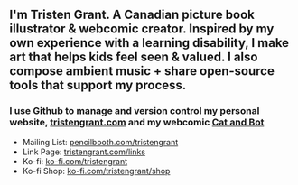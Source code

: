 ## I'm Tristen Grant. A Canadian picture book illustrator & webcomic creator. Inspired by my own experience with a learning disability, I make art that helps kids feel seen & valued. I also compose ambient music + share open-source tools that support my process.

### I use Github to manage and version control my personal website, [tristengrant.com](https://tristengrant.com/) and my webcomic [Cat and Bot](https://catandbotcomic.com/)

- Mailing List: [pencilbooth.com/tristengrant](https://pencilbooth.com/tristengrant)
- Link Page: [tristengrant.com/links](https://tristengrant.com/links)
- Ko-fi: [ko-fi.com/tristengrant](https://ko-fi.com/tristengrant)
- Ko-fi Shop: [ko-fi.com/tristengrant/shop](https://ko-fi.com/tristengrant/shop)
